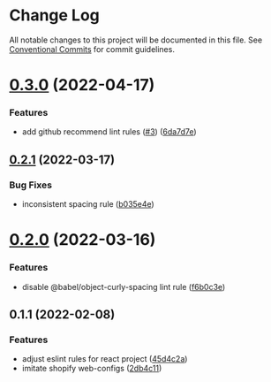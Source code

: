 # Change Log

All notable changes to this project will be documented in this file.
See [Conventional Commits](https://conventionalcommits.org) for commit guidelines.

# [0.3.0](https://github.com/thundermiracle/web-configs/compare/@web-configs/eslint-plugin@0.2.1...@web-configs/eslint-plugin@0.3.0) (2022-04-17)


### Features

* add github recommend lint rules ([#3](https://github.com/thundermiracle/web-configs/issues/3)) ([6da7d7e](https://github.com/thundermiracle/web-configs/commit/6da7d7ead4ee3d284c649a0c81f7b8f193581a68))





## [0.2.1](https://github.com/thundermiracle/web-configs/compare/@web-configs/eslint-plugin@0.2.0...@web-configs/eslint-plugin@0.2.1) (2022-03-17)


### Bug Fixes

* inconsistent spacing rule ([b035e4e](https://github.com/thundermiracle/web-configs/commit/b035e4eea93da58f6aa088b485aba9e466b5acd9))





# [0.2.0](https://github.com/thundermiracle/web-configs/compare/@web-configs/eslint-plugin@0.1.1...@web-configs/eslint-plugin@0.2.0) (2022-03-16)


### Features

* disable @babel/object-curly-spacing lint rule ([f6b0c3e](https://github.com/thundermiracle/web-configs/commit/f6b0c3e88c902970d6d9a7ed42cb9e27f685fe72))





## 0.1.1 (2022-02-08)


### Features

* adjust eslint rules for react project ([45d4c2a](https://github.com/thundermiracle/web-configs/commit/45d4c2aa14b8670f9b0bc3c71930234234486afa))
* imitate shopify web-configs ([2db4c11](https://github.com/thundermiracle/web-configs/commit/2db4c11951096e2e9957c892682af9f1804598fe))

